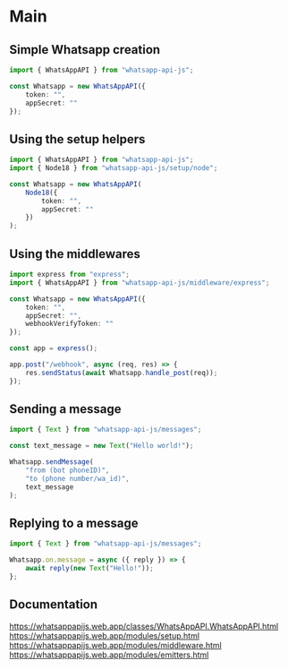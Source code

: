 # Main

## Simple Whatsapp creation

```ts
import { WhatsAppAPI } from "whatsapp-api-js";

const Whatsapp = new WhatsAppAPI({
    token: "",
    appSecret: ""
});
```

## Using the setup helpers

```ts
import { WhatsAppAPI } from "whatsapp-api-js";
import { Node18 } from "whatsapp-api-js/setup/node";

const Whatsapp = new WhatsAppAPI(
    Node18({
        token: "",
        appSecret: ""
    })
);
```

## Using the middlewares

```ts
import express from "express";
import { WhatsAppAPI } from "whatsapp-api-js/middleware/express";

const Whatsapp = new WhatsAppAPI({
    token: "",
    appSecret: "",
    webhookVerifyToken: ""
});

const app = express();

app.post("/webhook", async (req, res) => {
    res.sendStatus(await Whatsapp.handle_post(req));
});
```

## Sending a message

```ts
import { Text } from "whatsapp-api-js/messages";

const text_message = new Text("Hello world!");

Whatsapp.sendMessage(
    "from (bot phoneID)",
    "to (phone number/wa_id)",
    text_message
);
```

## Replying to a message

```ts
import { Text } from "whatsapp-api-js/messages";

Whatsapp.on.message = async ({ reply }) => {
    await reply(new Text("Hello!"));
};
```

## Documentation

https://whatsappapijs.web.app/classes/WhatsAppAPI.WhatsAppAPI.html
https://whatsappapijs.web.app/modules/setup.html
https://whatsappapijs.web.app/modules/middleware.html
https://whatsappapijs.web.app/modules/emitters.html
